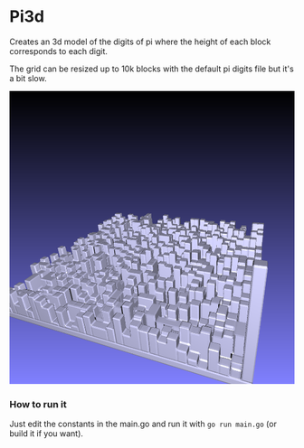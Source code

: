 # Pi3d

Creates an 3d model of the digits of pi where the height of each block corresponds to each digit.

The grid can be resized up to 10k blocks with the default pi digits file but it's a bit slow.

![Example Output](snapshot00.png)

### How to run it

Just edit the constants in the main.go and run it with `go run main.go` (or build it if you want).